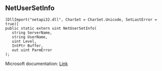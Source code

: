 ## NetUserSetInfo

```
[DllImport("netapi32.dll", CharSet = CharSet.Unicode, SetLastError = true)]
public static extern uint NetUserSetInfo(
   string ServerName,
   string UserName,
   uint Level,
   IntPtr Buffer,
   out uint ParmError
);
```

Microsoft documentation: [Link](https://docs.microsoft.com/en-us/windows/win32/api/lmaccess/nf-lmaccess-netusersetinfo)
